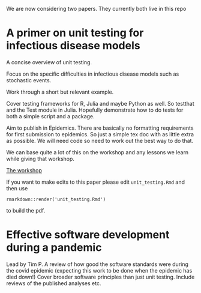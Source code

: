 We are now considering two papers. They currently both live in this repo


A primer on unit testing for infectious disease models
=======================================================

A concise overview of unit testing.

Focus on the specific difficulties in infectious disease models such as stochastic events.

Work through a short but relevant example.

Cover testing frameworks for R, Julia and maybe Python as well.
So testthat and the Test module in Julia.
Hopefully demonstrate how to do tests for both a simple script and a package.

Aim to publish in Epidemics.
There are basically no formatting requirements for first submission to epidemics.
So just a simple tex doc with as little extra as possible.
We will need code so need to work out the best way to do that.

We can base quite a lot of this on the workshop and any lessons we learn while giving that workshop.

[The workshop](https://docs.google.com/presentation/d/1_cCBOQBi6lGh6Dey41c72AvrN7yVGa6oUJyOIFZivF0/edit?usp=sharing
)


If you want to make edits to this paper please edit `unit_testing.Rmd` and then use

`rmarkdown::render('unit_testing.Rmd')`

to build the pdf.




Effective software development during a pandemic
=======================================================

Lead by Tim P.
A review of how good the software standards were during the covid epidemic (expecting this work to be done when the epidemic has died down!)
Cover broader software principles than just unit testing.
Include reviews of the published analyses etc.

